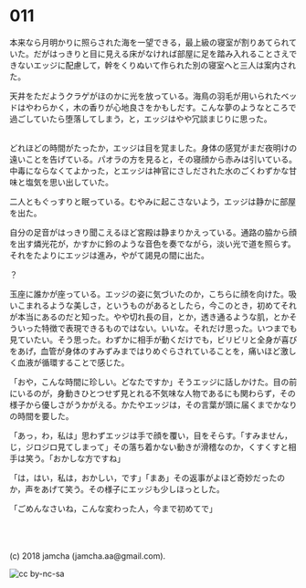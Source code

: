 # 011

本来なら月明かりに照らされた海を一望できる，最上級の寝室が割りあてられていた。だがはっきりと目に見える床がなければ部屋に足を踏み入れることさえできないエッジに配慮して，幹をくりぬいて作られた別の寝室へと三人は案内された。  

天井をただようクラゲがほのかに光を放っている。海鳥の羽毛が用いられたベッドはやわらかく，木の香りが心地良さをかもしだす。こんな夢のようなところで過ごしていたら堕落してしまう，と，エッジはやや冗談まじりに思った。  

<br>  
どれほどの時間がたったか，エッジは目を覚ました。身体の感覚がまだ夜明けの遠いことを告げている。パオラの方を見ると，その寝顔から赤みは引いている。中毒にならなくてよかった，とエッジは神官にさしだされた水のごくわずかな甘味と塩気を思い出していた。  

二人ともぐっすりと眠っている。むやみに起こさないよう，エッジは静かに部屋を出た。  

自分の足音がはっきり聞こえるほど宮殿は静まりかえっている。通路の脇から顔を出す燐光花が，かすかに鈴のような音色を奏でながら，淡い光で道を照らす。それをたよりにエッジは進み，やがて謁見の間に出た。  

？  

玉座に誰かが座っている。エッジの姿に気づいたのか，こちらに顔を向けた。吸いこまれるような美しさ，というものがあるとしたら，今このとき，初めてそれが本当にあるのだと知った。やや切れ長の目，とか，透き通るような肌，とかそういった特徴で表現できるものではない。いいな。それだけ思った。いつまでも見ていたい。そう思った。わずかに相手が動くだけでも，ビリビリと全身が喜びをあげ，血管が身体のすみずみまではりめぐらされていることを，痛いほど激しく血液が循環することで感じた。  

「おや，こんな時間に珍しい。どなたですか」そうエッジに話しかけた。目の前にいるのが，身動きひとつせず見とれる不気味な人物であるにも関わらず，その様子から優しさがうかがえる。かたやエッジは，その言葉が頭に届くまでかなりの時間を要した。  

「あっ，わ，私は」思わずエッジは手で顔を覆い，目をそらす。「すみません，じ，ジロジロ見てしまって」その落ち着かない動きが滑稽なのか，くすくすと相手は笑う。「おかしな方ですね」  

「は，はい，私は，おかしい，です」「まあ」その返事がよほど奇妙だったのか，声をあげて笑う。その様子にエッジも少しほっとした。  

「ごめんなさいね，こんな変わった人，今まで初めてで」  

<br>  

<br>  
<br>  
(c) 2018 jamcha (jamcha.aa@gmail.com).  

![cc by-nc-sa](http://i.creativecommons.org/l/by-nc-sa/4.0/88x31.png)
